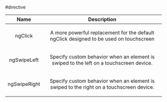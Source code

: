 
#directive

| Name | Description |
| :--: | :--: |
| ngClick | <p>A more powerful replacement for the default ngClick designed to be used on touchscreen</p>  |
| ngSwipeLeft | <p>Specify custom behavior when an element is swiped to the left on a touchscreen device.</p>  |
| ngSwipeRight | <p>Specify custom behavior when an element is swiped to the right on a touchscreen device.</p>  |


